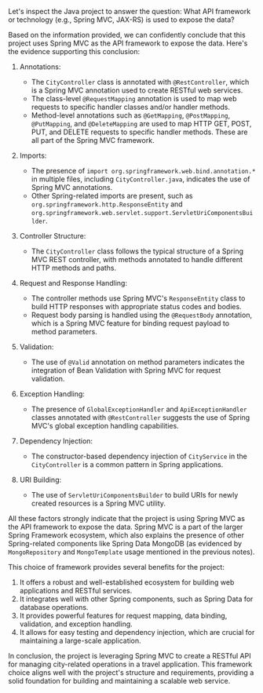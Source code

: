 Let's inspect the Java project to answer the question: What API framework or technology (e.g., Spring MVC, JAX-RS) is used to expose the data?

Based on the information provided, we can confidently conclude that this project uses Spring MVC as the API framework to expose the data. Here's the evidence supporting this conclusion:

1. Annotations:
   - The `CityController` class is annotated with `@RestController`, which is a Spring MVC annotation used to create RESTful web services.
   - The class-level `@RequestMapping` annotation is used to map web requests to specific handler classes and/or handler methods.
   - Method-level annotations such as `@GetMapping`, `@PostMapping`, `@PutMapping`, and `@DeleteMapping` are used to map HTTP GET, POST, PUT, and DELETE requests to specific handler methods. These are all part of the Spring MVC framework.

2. Imports:
   - The presence of `import org.springframework.web.bind.annotation.*` in multiple files, including `CityController.java`, indicates the use of Spring MVC annotations.
   - Other Spring-related imports are present, such as `org.springframework.http.ResponseEntity` and `org.springframework.web.servlet.support.ServletUriComponentsBuilder`.

3. Controller Structure:
   - The `CityController` class follows the typical structure of a Spring MVC REST controller, with methods annotated to handle different HTTP methods and paths.

4. Request and Response Handling:
   - The controller methods use Spring MVC's `ResponseEntity` class to build HTTP responses with appropriate status codes and bodies.
   - Request body parsing is handled using the `@RequestBody` annotation, which is a Spring MVC feature for binding request payload to method parameters.

5. Validation:
   - The use of `@Valid` annotation on method parameters indicates the integration of Bean Validation with Spring MVC for request validation.

6. Exception Handling:
   - The presence of `GlobalExceptionHandler` and `ApiExceptionHandler` classes annotated with `@RestController` suggests the use of Spring MVC's global exception handling capabilities.

7. Dependency Injection:
   - The constructor-based dependency injection of `CityService` in the `CityController` is a common pattern in Spring applications.

8. URI Building:
   - The use of `ServletUriComponentsBuilder` to build URIs for newly created resources is a Spring MVC utility.

All these factors strongly indicate that the project is using Spring MVC as the API framework to expose the data. Spring MVC is a part of the larger Spring Framework ecosystem, which also explains the presence of other Spring-related components like Spring Data MongoDB (as evidenced by `MongoRepository` and `MongoTemplate` usage mentioned in the previous notes).

This choice of framework provides several benefits for the project:
1. It offers a robust and well-established ecosystem for building web applications and RESTful services.
2. It integrates well with other Spring components, such as Spring Data for database operations.
3. It provides powerful features for request mapping, data binding, validation, and exception handling.
4. It allows for easy testing and dependency injection, which are crucial for maintaining a large-scale application.

In conclusion, the project is leveraging Spring MVC to create a RESTful API for managing city-related operations in a travel application. This framework choice aligns well with the project's structure and requirements, providing a solid foundation for building and maintaining a scalable web service.